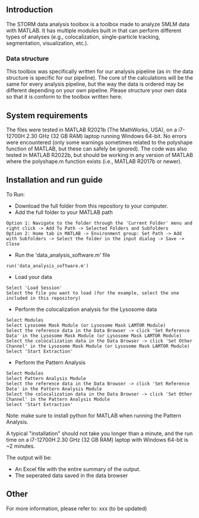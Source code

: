 ## Introduction

The STORM data analysis toolbox is a toolbox made to analyze SMLM data with MATLAB. It has multiple modules built in that can perform different types of analyses (e.g., colocalization, single-particle tracking, segmentation, visualization, etc.).

### Data structure
This toolbox was specifically written for our analysis pipeline (as in: the data structure is specific for our pipeline). The core of the calculations will be the same for every analysis pipeline, but the way the data is ordered may be different depending on your own pipeline. 
Please structure your own data so that it is conform to the toolbox written here.

## System requirements
The files were tested in MATLAB R2021b (The MathWorks, USA), on a i7-12700H 2.30 GHz (32 GB RAM) laptop running Windows 64-bit. No errors were encountered (only some warnings sometimes related to the polyshape function of MATLAB, but these can safely be ignored).
The code was also tested in MATLAB R2022b, but should be working in any version of MATLAB where the polyshape.m function exists (i.e., MATLAB R2017b or newer).

## Installation and run guide
To Run:
  - Download the full folder from this repository to your computer.
  - Add the full folder to your MATLAB path 
  ```
  Option 1: Navigate to the folder through the 'Current Folder' menu and right click -> Add To Path -> Selected Folders and Subfolders
  Option 2: Home tab in MATLAB -> Environment group: Set Path -> Add with Subfolders -> Select the folder in the input dialog -> Save -> Close
  ```
  - Run the 'data_analysis_software.m' file
  ```
  run('data_analysis_software.m')
  ```
  - Load your data
  ```
  Select 'Load Session'
  Select the file you want to load (for the example, select the one included in this repository)
  ```
  - Perform the colocalization analysis for the Lysosome data
  ```
  Select Modules
  Select Lysosome Mask Module (or Lysosome Mask LAMTOR Module)
  Select the reference data in the Data Browser -> click 'Set Reference Data' in the Lysosome Mask Module (or Lysosome Mask LAMTOR Module)
  Select the colocalization data in the Data Browser -> click 'Set Other Channel' in the Lysosome Mask Module (or Lysosome Mask LAMTOR Module)
  Select 'Start Extraction'
  ```
  - Perform the Pattern Analysis
  ```
  Select Modules
  Select Pattern Analysis Module
  Select the reference data in the Data Browser -> click 'Set Reference Data' in the Pattern Analysis Module
  Select the colocalization data in the Data Browser -> click 'Set Other Channel' in the Pattern Analysis Module
  Select 'Start Extraction'
  ```
Note: make sure to install python for MATLAB when running the Pattern Analysis.

 A typical "installation" should not take you longer than a minute, and the run time on a i7-12700H 2.30 GHz (32 GB RAM) laptop with Windows 64-bit is ~2 minutes.
 
 The output will be:
  - An Excel file with the entire summary of the output.
  - The seperated data saved in the data browser
  
## Other
For more information, please refer to: xxx (to be updated)
